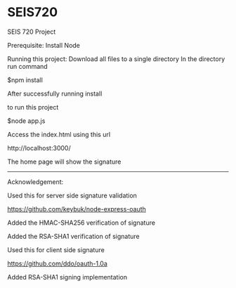 # SEIS720
SEIS 720 Project

Prerequisite:
Install Node

Running this project:
Download all files to a single directory 
In the directory run command

$npm install

After successfully running install

to run this project


$node app.js


Access the index.html using this url


http://localhost:3000/


The home page will show the signature

---
Acknowledgement:

Used this for server side signature validation

https://github.com/keybuk/node-express-oauth

Added the HMAC-SHA256 verification of signature

Added the RSA-SHA1 verification of signature



Used this for client side signature

https://github.com/ddo/oauth-1.0a

Added RSA-SHA1 signing implementation


